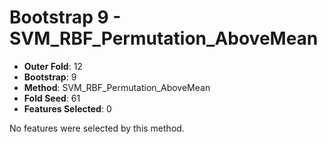# Bootstrap 9 - SVM_RBF_Permutation_AboveMean

- **Outer Fold**: 12
- **Bootstrap**: 9
- **Method**: SVM_RBF_Permutation_AboveMean
- **Fold Seed**: 61
- **Features Selected**: 0

No features were selected by this method.
